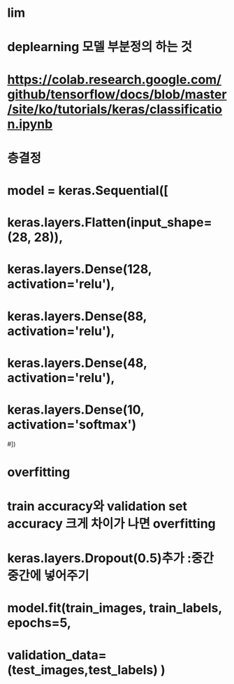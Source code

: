 # lim

# deplearning 모델 부분정의 하는 것 
# https://colab.research.google.com/github/tensorflow/docs/blob/master/site/ko/tutorials/keras/classification.ipynb

# 층결정 
# model = keras.Sequential([
#    keras.layers.Flatten(input_shape=(28, 28)),
#    keras.layers.Dense(128, activation='relu'),
#    keras.layers.Dense(88, activation='relu'),
#    keras.layers.Dense(48, activation='relu'),
#    keras.layers.Dense(10, activation='softmax')
#])

# overfitting
# train accuracy와 validation set accuracy 크게 차이가 나면 overfitting 
# keras.layers.Dropout(0.5)추가 :중간 중간에 넣어주기 
# model.fit(train_images, train_labels, epochs=5,
#        validation_data=(test_images,test_labels) )


